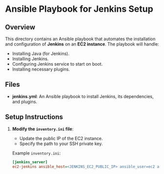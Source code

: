 # Ansible Playbook for Jenkins Setup

## Overview

This directory contains an Ansible playbook that automates the installation and configuration of **Jenkins** on an **EC2 instance**. The playbook will handle:

- Installing Java (for Jenkins).
- Installing Jenkins.
- Configuring Jenkins service to start on boot.
- Installing necessary plugins.

## Files

- **jenkins.yml**: An Ansible playbook to install Jenkins, its dependencies, and plugins.

## Setup Instructions

1. **Modify the `inventory.ini` file**:
   - Update the public IP of the EC2 instance.
   - Specify the path to your SSH private key.

   Example `inventory.ini`:
   ```ini
   [jenkins_server]
   ec2-jenkins ansible_host=<JENKINS_EC2_PUBLIC_IP> ansible_user=ec2 ansible_ssh_private_key_file=/path/to/private-key.pem
